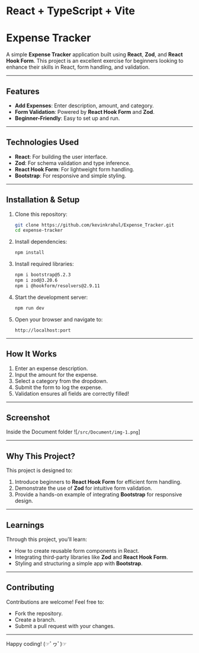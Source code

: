 # React + TypeScript + Vite

# Expense Tracker

A simple **Expense Tracker** application built using **React**, **Zod**, and **React Hook Form**. This project is an excellent exercise for beginners looking to enhance their skills in React, form handling, and validation.

---

## Features
- **Add Expenses**: Enter description, amount, and category.
- **Form Validation**: Powered by **React Hook Form** and **Zod**.
- **Beginner-Friendly**: Easy to set up and run.

---

## Technologies Used
- **React**: For building the user interface.
- **Zod**: For schema validation and type inference.
- **React Hook Form**: For lightweight form handling.
- **Bootstrap**: For responsive and simple styling.

---

## Installation & Setup

1. Clone this repository:
   ```bash
   git clone https://github.com/kevinkrahul/Expense_Tracker.git
   cd expense-tracker
   ```

2. Install dependencies:
   ```bash
   npm install
   ```

3. Install required libraries:
   ```bash
   npm i bootstrap@5.2.3
   npm i zod@3.20.6
   npm i @hookform/resolvers@2.9.11
   ```

4. Start the development server:
   ```bash
   npm run dev
   ```

5. Open your browser and navigate to:
   ```
   http://localhost:port
   ```

---

## How It Works

1. Enter an expense description.
2. Input the amount for the expense.
3. Select a category from the dropdown.
4. Submit the form to log the expense.
5. Validation ensures all fields are correctly filled!

---

## Screenshot

Inside the Document folder 
![`/src/Document/img-1.png`]

---

## Why This Project?

This project is designed to:
1. Introduce beginners to **React Hook Form** for efficient form handling.
2. Demonstrate the use of **Zod** for intuitive form validation.
3. Provide a hands-on example of integrating **Bootstrap** for responsive design.

---

## Learnings

Through this project, you'll learn:
- How to create reusable form components in React.
- Integrating third-party libraries like **Zod** and **React Hook Form**.
- Styling and structuring a simple app with **Bootstrap**.

---

## Contributing

Contributions are welcome! Feel free to:
- Fork the repository.
- Create a branch.
- Submit a pull request with your changes.

---

Happy coding! (☞ﾟヮﾟ)☞
